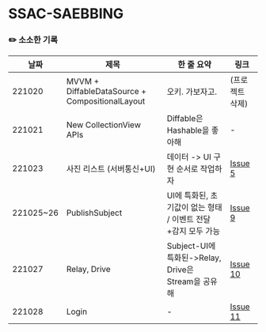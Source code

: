 # SSAC-SAEBBING

### ✏️ 소소한 기록 
| 날짜 | 제목 | 한 줄 요약 | 링크 |
|----|----|----|----|
| 221020 | MVVM + DiffableDataSource + CompositionalLayout | 오키. 가보자고. | (프로젝트 삭제) |
| 221021 | New CollectionView APIs | Diffable은 Hashable을 좋아해 | - |
| 221023 | 사진 리스트 (서버통신+UI) | 데이터 -> UI 구현 순서로 작업하자 | [Issue 5](https://github.com/pcsoyeon/SSAC-SAEBBING/issues/5) |
| 221025~26 | PublishSubject | UI에 특화된, 초기값이 없는 형태 / 이벤트 전달+감지 모두 가능 | [Issue 9](https://github.com/pcsoyeon/SSAC-SAEBBING/issues/9) |
| 221027 | Relay, Drive | Subject-UI에특화된->Relay, Drive은 Stream을 공유해 | [Issue 10](https://github.com/pcsoyeon/SSAC-SAEBBING/issues/10) |
| 221028 | Login | - | [Issue 11](https://github.com/pcsoyeon/SSAC-SAEBBING/issues/11) |
